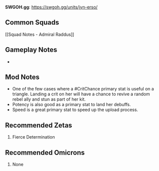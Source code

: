 **SWGOH.gg**: https://swgoh.gg/units/jyn-erso/

## Common Squads

[[Squad Notes - Admiral Raddus]]

## Gameplay Notes

 - 

## Mod Notes

 - One of the few cases where a #CritChance primary stat is useful on a triangle. Landing a crit on her will have a chance to revive a random rebel ally and stun as part of her kit.
 - Potency is also good as a primary stat to land her debuffs.
 - Speed is a great primary stat to speed up the upload process.

## Recommended Zetas

1. Fierce Determination

## Recommended Omicrons

1. None